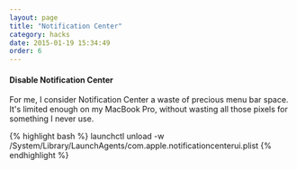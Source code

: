 ```yaml
---
layout: page
title: "Notification Center"
category: hacks
date: 2015-01-19 15:34:49
order: 6
---
```


#### Disable Notification Center

For me, I consider Notification Center a waste of precious menu bar space. It's limited enough on my MacBook Pro, without wasting all those pixels for something I never use.

{% highlight bash %}
launchctl unload -w /System/Library/LaunchAgents/com.apple.notificationcenterui.plist
{% endhighlight %}
